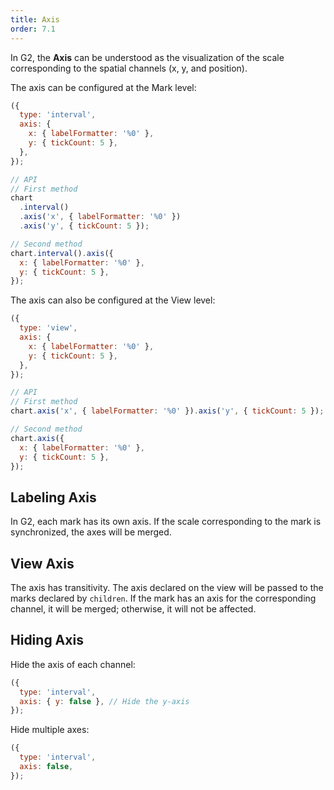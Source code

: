 ```yaml
---
title: Axis
order: 7.1
---
```


In G2, the **Axis** can be understood as the visualization of the scale corresponding to the spatial channels (x, y, and position).

The axis can be configured at the Mark level:

```js
({
  type: 'interval',
  axis: {
    x: { labelFormatter: '%0' },
    y: { tickCount: 5 },
  },
});
```

```js
// API
// First method
chart
  .interval()
  .axis('x', { labelFormatter: '%0' })
  .axis('y', { tickCount: 5 });

// Second method
chart.interval().axis({
  x: { labelFormatter: '%0' },
  y: { tickCount: 5 },
});
```

The axis can also be configured at the View level:

```js
({
  type: 'view',
  axis: {
    x: { labelFormatter: '%0' },
    y: { tickCount: 5 },
  },
});
```

```js
// API
// First method
chart.axis('x', { labelFormatter: '%0' }).axis('y', { tickCount: 5 });

// Second method
chart.axis({
  x: { labelFormatter: '%0' },
  y: { tickCount: 5 },
});
```

## Labeling Axis

In G2, each mark has its own axis. If the scale corresponding to the mark is synchronized, the axes will be merged.

## View Axis

The axis has transitivity. The axis declared on the view will be passed to the marks declared by `children`. If the mark has an axis for the corresponding channel, it will be merged; otherwise, it will not be affected.

## Hiding Axis

Hide the axis of each channel:

```js
({
  type: 'interval',
  axis: { y: false }, // Hide the y-axis
});
```

Hide multiple axes:

```js
({
  type: 'interval',
  axis: false,
});
```
